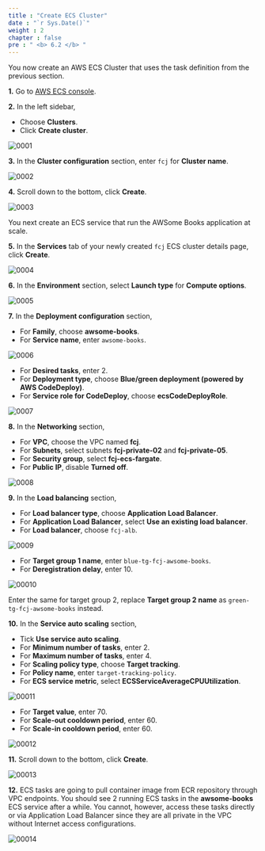 ```yaml
---
title : "Create ECS Cluster"
date : "`r Sys.Date()`"
weight : 2
chapter : false
pre : " <b> 6.2 </b> "
---
```


You now create an AWS ECS Cluster that uses the task definition from the previous section. 

**1.** Go to [AWS ECS console](https://console.aws.amazon.com/ecs/).

**2.** In the left sidebar,

- Choose **Clusters**.
- Click **Create cluster**.

![0001](/images/6/2/0001.svg?featherlight=false&width=100pc)

**3.** In the **Cluster configuration** section, enter `fcj` for **Cluster name**.

![0002](/images/6/2/0002.svg?featherlight=false&width=100pc)

**4.** Scroll down to the bottom, click **Create**.

![0003](/images/6/2/0003.svg?featherlight=false&width=100pc)

You next create an ECS service that run the AWSome Books application at scale.

**5.** In the **Services** tab of your newly created `fcj` ECS cluster details page, click **Create**.

![0004](/images/6/2/0004.svg?featherlight=false&width=100pc)

**6.** In the **Environment** section, select **Launch type** for **Compute options**.

![0005](/images/6/2/0005.svg?featherlight=false&width=100pc)

**7.** In the **Deployment configuration** section,

- For **Family**, choose **awsome-books**.
- For **Service name**, enter `awsome-books`.

![0006](/images/6/2/0006.svg?featherlight=false&width=100pc)

- For **Desired tasks**, enter 2.
- For **Deployment type**, choose **Blue/green deployment (powered by AWS CodeDeploy)**.
- For **Service role for CodeDeploy**, choose **ecsCodeDeployRole**.

![0007](/images/6/2/0007.svg?featherlight=false&width=100pc)

**8.** In the **Networking** section,

- For **VPC**, choose the VPC named **fcj**.
- For **Subnets**, select subnets **fcj-private-02** and **fcj-private-05**.
- For **Security group**, select **fcj-ecs-fargate**.
- For **Public IP**, disable **Turned off**.

![0008](/images/6/2/0008.svg?featherlight=false&width=100pc)

**9.** In the **Load balancing** section,

- For **Load balancer type**, choose **Application Load Balancer**.
- For **Application Load Balancer**, select **Use an existing load balancer**.
- For **Load balancer**, choose `fcj-alb`.

![0009](/images/6/2/0009.svg?featherlight=false&width=100pc)

- For **Target group 1 name**, enter `blue-tg-fcj-awsome-books`.
- For **Deregistration delay**, enter 10.

![00010](/images/6/2/00010.svg?featherlight=false&width=100pc)

Enter the same for target group 2, replace **Target group 2 name** as `green-tg-fcj-awsome-books` instead.

**10.** In the **Service auto scaling** section,

- Tick **Use service auto scaling**.
- For **Minimum number of tasks**, enter 2.
- For **Maximum number of tasks**, enter 4.
- For **Scaling policy type**, choose **Target tracking**.
- For **Policy name**, enter `target-tracking-policy`.
- For **ECS service metric**, select **ECSServiceAverageCPUUtilization**.

![00011](/images/6/2/00011.svg?featherlight=false&width=100pc)

- For **Target value**, enter 70.
- For **Scale-out cooldown period**, enter 60.
- For **Scale-in cooldown period**, enter 60.

![00012](/images/6/2/00012.svg?featherlight=false&width=100pc)

**11.** Scroll down to the bottom, click **Create**.

![00013](/images/6/2/00013.svg?featherlight=false&width=100pc)

**12.** ECS tasks are going to pull container image from ECR repository through VPC endpoints. You should see 2 running ECS tasks in the **awsome-books** ECS service after a while. You cannot, however, access these tasks directly or via Application Load Balancer since they are all private in the VPC without Internet access configurations.

![00014](/images/6/2/00014.svg?featherlight=false&width=100pc)


